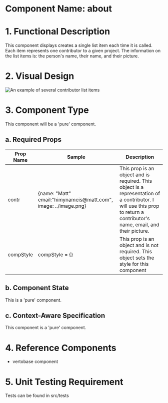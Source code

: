 # Component Name: about #
# 1. Functional Description #

This component displays creates a single list item each time it is called. Each item represents one contributor to a given project. The information on the list items is: the person's name, their name, and their picture.

# 2. Visual Design #

![An example of several contributor list items ](https://raw.githubusercontent.com/star2star/react-verto-communicator/master/documents/img/contributors-img.png)

# 3. Component Type #

This component will be a 'pure' component.

## a. Required Props ##

| Prop Name | Sample | Description |
| ------------ | ------------- | ------------- |
| contr | {name: "Matt" email:"himynameis@matt.com", image: ../image.png} | This prop is an object and is required. This object is a representation of a contributor. I will use this prop to return a contributor's name, email, and their picture.|
| compStyle | compStyle = {} | This prop is an object and is not required. This object sets the style for this component |

## b. Component State ##

This is a 'pure' component.

## c. Context-Aware Specification ##

This component is a 'pure' component.

# 4. Reference Components #

* vertobase component

# 5. Unit Testing Requirement #

 Tests can be found in src/tests
